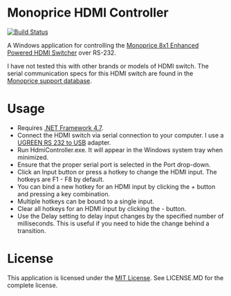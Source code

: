# Monoprice HDMI Controller

[![Build Status](https://travis-ci.org/Herschel/MonopriceHdmiController.svg?branch=master)](https://travis-ci.org/Herschel/MonopriceHdmiController)

A Windows application for controlling the [Monoprice 8x1 Enhanced Powered HDMI Switcher](https://www.monoprice.com/product?p_id=4067) over RS-232.

I have not tested this with other brands or models of HDMI switch. The serial communication specs for this HDMI switch are found in the [Monoprice support database](http://support.monoprice.com/link/portal/41053/41056/Article/233/What-are-the-RS-232-commands-for-the-8X1-Enhanced-Powered-HDMI-Switcher-w-Remote-PID-4067).

# Usage
 - Requires [.NET Framework 4.7](https://www.microsoft.com/net/download/framework).
 - Connect the HDMI switch via serial connection to your computer. I use a [UGREEN RS 232 to USB](https://www.amazon.com/UGREEN-Converter-Adapter-Chipset-Windows/dp/B00QUZY4UG/) adapter.
 - Run HdmiController.exe. It will appear in the Windows system tray when minimized.
 - Ensure that the proper serial port is selected in the Port drop-down.
 - Click an Input button or press a hotkey to change the HDMI input. The hotkeys are F1 - F8 by default.
 - You can bind a new hotkey for an HDMI input by clicking the + button and pressing a key combination.
 - Multiple hotkeys can be bound to a single input.
 - Clear all hotkeys for an HDMI input by clicking the - button.
 - Use the Delay setting to delay input changes by the specified number of milliseconds. This is useful if you need to hide the change behind a transition.

# License
This application is licensed under the [MIT License](https://opensource.org/licenses/MIT). See LICENSE.MD for the complete license.
